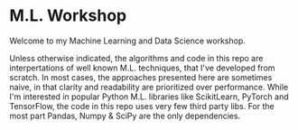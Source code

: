 # M.L. Workshop

Welcome to my Machine Learning and Data Science workshop.

Unless otherwise indicated, the algorithms and code in this repo are interpertations of well known M.L. techniques, that I've developed from scratch. In most cases, the approaches presented here are sometimes naive, in that clarity and readability are prioritized over performance. While I'm interested in popular Python M.L. libraries like ScikitLearn, PyTorch and TensorFlow, the code in this repo uses very few third party libs. For the most part Pandas, Numpy & SciPy are the only dependencies. 
